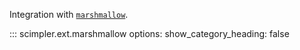 Integration with [`marshmallow`](https://marshmallow.readthedocs.io/en/stable/).

::: scimpler.ext.marshmallow
    options:
        show_category_heading: false
